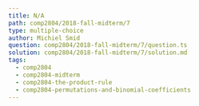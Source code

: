 ```yaml
---
title: N/A
path: comp2804/2018-fall-midterm/7
type: multiple-choice
author: Michiel Smid
question: comp2804/2018-fall-midterm/7/question.ts
solution: comp2804/2018-fall-midterm/7/solution.md
tags:
  - comp2804
  - comp2804-midterm
  - comp2804-the-product-rule
  - comp2804-permutations-and-binomial-coefficients
---
```

